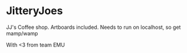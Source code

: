 JitteryJoes
===========

JJ's Coffee shop. Artboards included. Needs to run on localhost, so get mamp/wamp

With <3 from team EMU

